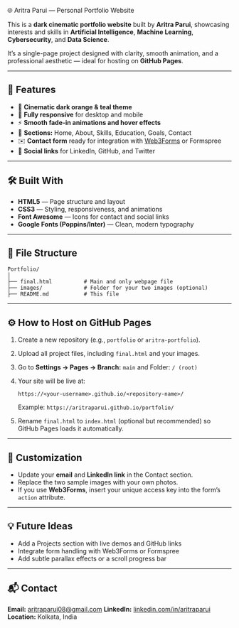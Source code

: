 🌐 Aritra Parui — Personal Portfolio Website

This is a **dark cinematic portfolio website** built by **Aritra Parui**, showcasing interests and skills in **Artificial Intelligence**, **Machine Learning**, **Cybersecurity**, and **Data Science**.

It’s a single-page project designed with clarity, smooth animation, and a professional aesthetic — ideal for hosting on **GitHub Pages**.

---

## 🚀 Features

* 🎨 **Cinematic dark orange & teal theme**
* 📱 **Fully responsive** for desktop and mobile
* ⚡ **Smooth fade-in animations and hover effects**
* 🧠 **Sections:** Home, About, Skills, Education, Goals, Contact
* ✉️ **Contact form** ready for integration with [Web3Forms](https://web3forms.com/) or Formspree
* 🔗 **Social links** for LinkedIn, GitHub, and Twitter

---

## 🛠️ Built With

* **HTML5** — Page structure and layout
* **CSS3** — Styling, responsiveness, and animations
* **Font Awesome** — Icons for contact and social links
* **Google Fonts (Poppins/Inter)** — Clean, modern typography

---

## 📁 File Structure

```
Portfolio/
│
├── final.html          # Main and only webpage file
├── images/             # Folder for your two images (optional)
├── README.md           # This file
```

---

## ⚙️ How to Host on GitHub Pages

1. Create a new repository (e.g., `portfolio` or `aritra-portfolio`).

2. Upload all project files, including `final.html` and your images.

3. Go to **Settings → Pages → Branch:** `main` and Folder: `/ (root)`

4. Your site will be live at:

   ```
   https://<your-username>.github.io/<repository-name>/
   ```

   Example: `https://aritraparui.github.io/portfolio/`

5. Rename `final.html` to `index.html` (optional but recommended) so GitHub Pages loads it automatically.

---

## 🧠 Customization

* Update your **email** and **LinkedIn link** in the Contact section.
* Replace the two sample images with your own photos.
* If you use **Web3Forms**, insert your unique access key into the form’s `action` attribute.

---

## 💡 Future Ideas

* Add a Projects section with live demos and GitHub links
* Integrate form handling with Web3Forms or Formspree
* Add subtle parallax effects or a scroll progress bar

---

## 📬 Contact

**Email:** [aritraparui08@gmail.com](mailto:aritraparui08@gmail.com)
**LinkedIn:** [linkedin.com/in/aritraparui](https://www.linkedin.com/in/aritraparui/)
**Location:** Kolkata, India
